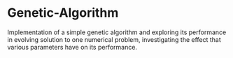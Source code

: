 # Genetic-Algorithm
Implementation of a simple genetic algorithm and exploring its performance in evolving solution to one numerical problem, investigating the effect that various parameters have on its performance. 

